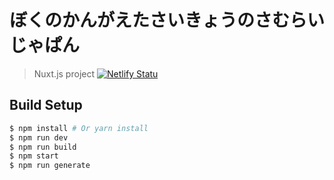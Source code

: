 # ぼくのかんがえたさいきょうのさむらいじゃぱん

> Nuxt.js project
[![Netlify Statu](https://api.netlify.com/api/v1/badges/8eda9c93-ce63-4ce8-bb9b-c0d151818216/deploy-status)](https://app.netlify.com/sites/cirkit/overview)

## Build Setup

``` bash
$ npm install # Or yarn install
$ npm run dev
$ npm run build
$ npm start
$ npm run generate
```
